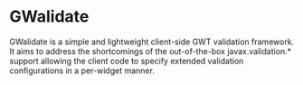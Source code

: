 GWalidate
===============
GWalidate is a simple and lightweight client-side GWT validation framework. <br/>
It aims to address the shortcomings of the out-of-the-box javax.validation.* support allowing the client code
to specify extended validation configurations in a per-widget manner.
